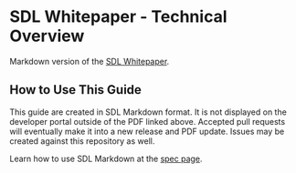 # SDL Whitepaper - Technical Overview
Markdown version of the [SDL Whitepaper](https://smartdevicelink.com/en/guides/iOS/getting-started/installation/).

## How to Use This Guide
This guide are created in SDL Markdown format. It is not displayed on the developer portal outside of the PDF linked above. Accepted pull requests will eventually make it into a new release and PDF update. Issues may be created against this repository as well.

Learn how to use SDL Markdown at the [spec page](https://github.com/smartdevicelink/sdl_markdown_spec).